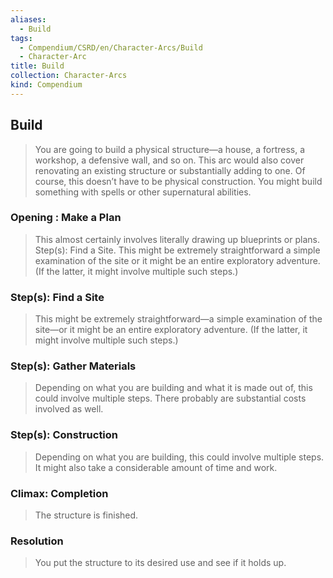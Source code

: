 ```yaml
---
aliases:
  - Build
tags:
  - Compendium/CSRD/en/Character-Arcs/Build
  - Character-Arc
title: Build
collection: Character-Arcs
kind: Compendium
---
```

## Build
>You are going to build a physical structure—a house, a fortress, a workshop, a defensive wall, and so on. This arc would also cover renovating an existing structure or substantially adding to one. Of course, this doesn’t have to be physical construction. You might build something with spells or other supernatural abilities.
### Opening : Make a Plan 
>This almost certainly involves literally drawing up blueprints or plans.
Step(s): Find a Site. This might be extremely straightforward a simple examination of the site or it might be an entire exploratory adventure. (If the latter, it might involve multiple such steps.)
### Step(s): Find a Site  
>This might be extremely straightforward—a simple examination of the site—or it might be an entire exploratory adventure. (If the latter, it might involve multiple such steps.)
### Step(s): Gather Materials  
>Depending on what you are building and what it is made out of, this could involve multiple steps. There probably are substantial costs involved as well.
### Step(s): Construction  
>Depending on what you are building, this could involve multiple steps. It might also take a considerable amount of time and work.
### Climax: Completion
>The structure is finished.
### Resolution  
>You put the structure to its desired use and see if it holds up.


